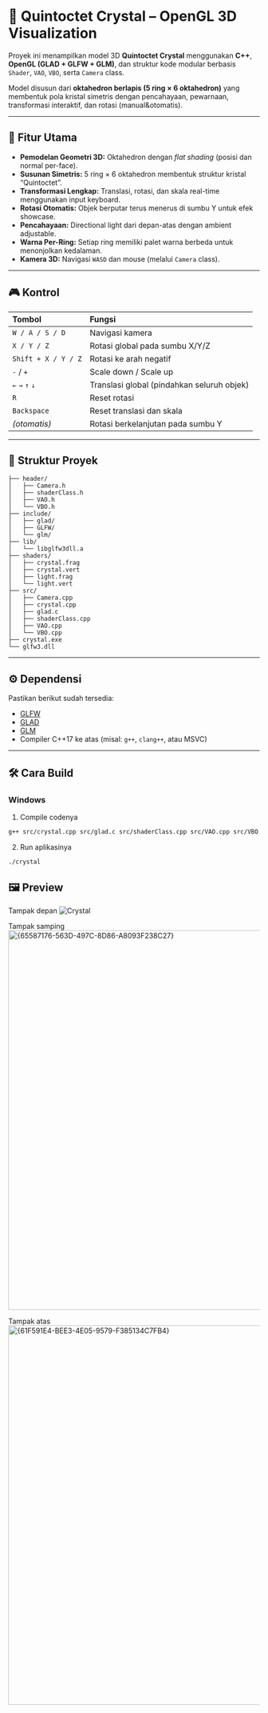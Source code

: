 # 🧊 Quintoctet Crystal – OpenGL 3D Visualization

Proyek ini menampilkan model 3D **Quintoctet Crystal** menggunakan **C++**, **OpenGL (GLAD + GLFW + GLM)**, dan struktur kode modular berbasis `Shader`, `VAO`, `VBO`, serta `Camera` class.

Model disusun dari **oktahedron berlapis (5 ring × 6 oktahedron)** yang membentuk pola kristal simetris dengan pencahayaan, pewarnaan, transformasi interaktif, dan rotasi (manual&otomatis).

---

## 🚀 Fitur Utama
- **Pemodelan Geometri 3D:** Oktahedron dengan *flat shading* (posisi dan normal per-face).
- **Susunan Simetris:** 5 ring × 6 oktahedron membentuk struktur kristal “Quintoctet”.
- **Transformasi Lengkap:** Translasi, rotasi, dan skala real-time menggunakan input keyboard.
- **Rotasi Otomatis:** Objek berputar terus menerus di sumbu Y untuk efek showcase.
- **Pencahayaan:** Directional light dari depan-atas dengan ambient adjustable.
- **Warna Per-Ring:** Setiap ring memiliki palet warna berbeda untuk menonjolkan kedalaman.
- **Kamera 3D:** Navigasi `WASD` dan mouse (melalui `Camera` class).

---

## 🎮 Kontrol
| Tombol | Fungsi |
|:-------|:--------|
| `W / A / S / D` | Navigasi kamera |
| `X / Y / Z` | Rotasi global pada sumbu X/Y/Z |
| `Shift + X / Y / Z` | Rotasi ke arah negatif |
| `-` / `+` | Scale down / Scale up |
| `←` `→` `↑` `↓` | Translasi global (pindahkan seluruh objek) |
| `R` | Reset rotasi |
| `Backspace` | Reset translasi dan skala |
| *(otomatis)* | Rotasi berkelanjutan pada sumbu Y |

---

## 🧩 Struktur Proyek
```
├── header/
│   ├── Camera.h
│   ├── shaderClass.h
│   ├── VAO.h
│   └── VBO.h
├── include/
│   ├── glad/
│   ├── GLFW/
│   └── glm/
├── lib/
│   └── libglfw3dll.a
├── shaders/
│   ├── crystal.frag
│   ├── crystal.vert
│   ├── light.frag
│   └── light.vert
├── src/
│   ├── Camera.cpp
│   ├── crystal.cpp
│   ├── glad.c
│   ├── shaderClass.cpp
│   ├── VAO.cpp
│   └── VBO.cpp
├── crystal.exe
└── glfw3.dll
```
---

## ⚙️ Dependensi
Pastikan berikut sudah tersedia:

- [GLFW](https://www.glfw.org/)
- [GLAD](https://glad.dav1d.de/)
- [GLM](https://github.com/g-truc/glm)
- Compiler C++17 ke atas (misal: `g++`, `clang++`, atau MSVC)

---

## 🛠️ Cara Build
### Windows
1. Compile codenya
```bash
g++ src/crystal.cpp src/glad.c src/shaderClass.cpp src/VAO.cpp src/VBO.cpp  src/Camera.cpp -o crystal.exe -I "header" -I include -L lib -lglfw3dll -lopengl32 -lgdi32
```
2. Run aplikasinya
```bash
./crystal
```
## 🖼️ Preview
Tampak depan
![Crystal](https://github.com/user-attachments/assets/e9b3e27d-8190-4c2f-bbe2-e809134d7391)

Tampak samping
<img width="1282" height="759" alt="{65587176-563D-497C-8D86-A8093F238C27}" src="https://github.com/user-attachments/assets/0a1fe15e-a3e5-4255-8531-ffdbbef38be0" />

Tampak atas
<img width="1282" height="759" alt="{61F591E4-BEE3-4E05-9579-F385134C7FB4}" src="https://github.com/user-attachments/assets/46c517a9-83ae-4215-9aab-1e4898ed3c75" />
